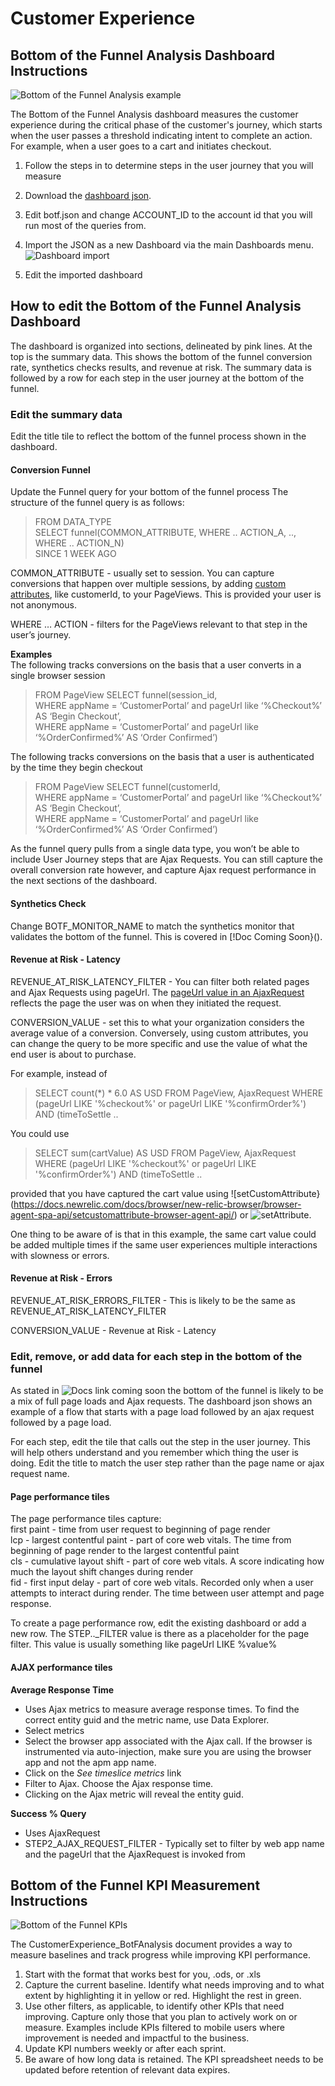  
# Customer Experience 

## Bottom of the Funnel Analysis Dashboard Instructions

![Bottom of the Funnel Analysis example](images/CustomerExperience_BotFunnelAnalysis.png?raw=true "Cx Bottom of the Funnel")

The Bottom of the Funnel Analysis dashboard measures the customer experience during the critical phase of the customer's journey, which starts when the user passes a threshold indicating intent to complete an action.  For example, when a user goes to a cart and initiates checkout. 
 
1. Follow the steps in <docs link> to determine steps in the user journey that you will measure

2. Download the [dashboard json](botf.json). 

3. Edit botf.json and change ACCOUNT_ID to the account id that you will run most of the queries from.

4. Import the JSON as a new Dashboard via the main Dashboards menu.
![Dashboard import](../images/ImportDashboard.png?raw=true "Dashboard import")

5. Edit the imported dashboard 

## How to edit the Bottom of the Funnel Analysis Dashboard

The dashboard is organized into sections, delineated by pink lines.   At the top is the summary data.  This shows the bottom of the funnel conversion rate, synthetics checks results, and revenue at risk.   The summary data is followed by a row for each step in the user journey at the bottom of the funnel. 

### Edit the summary data
Edit the title tile to reflect the bottom of the funnel process shown in the dashboard.

#### Conversion Funnel 
Update the Funnel query for your bottom of the funnel process
The structure of the funnel query is as follows: <br>
>FROM DATA_TYPE <br>
  SELECT funnel(COMMON_ATTRIBUTE, WHERE .. ACTION_A, .., WHERE .. ACTION_N) <br>
  SINCE 1 WEEK AGO <br>

COMMON_ATTRIBUTE - usually set to session.  You can capture conversions that happen over multiple sessions, by adding [custom attributes](https://docs.newrelic.com/docs/browser/new-relic-browser/browser-agent-spa-api/setcustomattribute-browser-agent-api/), like customerId, to your PageViews.  This is provided your user is not anonymous. 

WHERE … ACTION - filters for the PageViews relevant to that step in the user’s journey.  

__Examples__  <br>
The following tracks conversions on the basis that a user converts in a single browser session
>FROM PageView SELECT funnel(session_id, <br>
      WHERE appName = ‘CustomerPortal’ and pageUrl like ‘%Checkout%’ AS ‘Begin Checkout’, <br>
      WHERE appName = ‘CustomerPortal’ and pageUrl like ‘%OrderConfirmed%’ AS ‘Order Confirmed’)<br>

The following tracks conversions on the basis that a user is authenticated by the time they begin checkout
>FROM PageView SELECT funnel(customerId, <br>
      WHERE appName = ‘CustomerPortal’ and pageUrl like ‘%Checkout%’ AS ‘Begin Checkout’, <br>
      WHERE appName = ‘CustomerPortal’ and pageUrl like ‘%OrderConfirmed%’ AS ‘Order Confirmed’)<br>

As the funnel query pulls from a single data type, you won’t be able to include User Journey steps that are Ajax Requests.  You can still capture the overall conversion rate however, and capture Ajax request performance in the next sections of the dashboard.

#### Synthetics Check
Change BOTF_MONITOR_NAME to match the synthetics monitor that validates the bottom of the funnel.  This is covered in [!Doc Coming Soon}().

#### Revenue at Risk - Latency
REVENUE_AT_RISK_LATENCY_FILTER - You can filter both related pages and Ajax Requests using pageUrl.  The [pageUrl value in an AjaxRequest](https://docs.newrelic.com/attribute-dictionary/?dataSource=Browser+agent&event=AjaxRequest&attributeSearch=pageUrl) reflects the page the user was on when they initiated the request.  

CONVERSION_VALUE - set this to what your organization considers the average value of a conversion.  Conversely, using custom attributes, you can change the query to be more specific and use the value of what the end user is about to purchase.   

For example, instead of <br>
>SELECT count(*) * 6.0 AS USD FROM PageView, AjaxRequest WHERE (pageUrl LIKE '%checkout%' or pageUrl LIKE '%confirmOrder%') AND (timeToSettle ..

You could use
>SELECT sum(cartValue) AS USD FROM PageView, AjaxRequest WHERE (pageUrl LIKE '%checkout%' or pageUrl LIKE '%confirmOrder%') AND (timeToSettle ..

provided that you have captured the cart value using ![setCustomAttribute}(https://docs.newrelic.com/docs/browser/new-relic-browser/browser-agent-spa-api/setcustomattribute-browser-agent-api/) or ![setAttribute](https://docs.newrelic.com/docs/browser/new-relic-browser/browser-agent-spa-api/setattribute-browser-spa-api/).

One thing to be aware of is that in this example, the same cart value could be added multiple times if the same user experiences multiple interactions with slowness or errors.

#### Revenue at Risk - Errors
REVENUE_AT_RISK_ERRORS_FILTER - This is likely to be the same as REVENUE_AT_RISK_LATENCY_FILTER

CONVERSION_VALUE - Revenue at Risk - Latency

### Edit, remove, or add data for each step in the bottom of the funnel

As stated in ![Docs link coming soon]() the bottom of the funnel is likely to be a mix of full page loads and Ajax requests.  The dashboard json shows an example of a flow that starts with a page load followed by an ajax request followed by a page load. 

For each step, edit the tile that calls out the step in the user journey.  This will help others understand and you remember which thing the user is doing.   Edit the title to match the user step rather than the page name or ajax request name.  

#### Page performance tiles

The page performance tiles capture:<br>
first paint - time from user request to beginning of page render<br>
lcp - largest contentful paint - part of core web vitals. The time from beginning of page render to the largest contentful paint<br>
cls - cumulative layout shift - part of core web vitals.  A score indicating how much the layout shift changes during render<br>
fid - first input delay - part of core web vitals.  Recorded only when a user attempts to interact during render.  The time between user attempt and page response. <br>

To create a page performance row, edit the existing dashboard or add a new row.  The STEP.._FILTER value is there as a placeholder for the page filter.  This value is usually something like pageUrl LIKE %value%

#### AJAX performance tiles

__Average Response Time__<br>
* Uses Ajax metrics to measure average response times.  To find the correct entity guid and the metric name, use Data Explorer.  
* Select metrics
* Select the browser app associated with the Ajax call.  If the browser is instrumented via auto-injection, make sure you are using the browser app and not the apm app name. 
* Click on the _See timeslice metrics_ link
* Filter to Ajax.  Choose the Ajax response time. 
* Clicking on the Ajax metric will reveal the entity guid. 

__Success % Query__<br>
* Uses AjaxRequest
* STEP2_AJAX_REQUEST_FILTER - Typically set to filter by web app name and the pageUrl that the AjaxRequest is invoked from

## Bottom of the Funnel KPI Measurement Instructions

![Bottom of the Funnel KPIs](images/CustomerExperience_Botf_KPIs.png?raw=true "Cx Bottom of the Funnel KPIs")

The CustomerExperience_BotFAnalysis document provides a way to measure baselines and track progress while improving KPI performance.

1. Start with the format that works best for you, .ods, or .xls
2. Capture the current baseline.  Identify what needs improving and to what extent by highlighting it in yellow or red.  Highlight the rest in green.
3. Use other filters, as applicable, to identify other KPIs that need improving.  Capture only those that you plan to actively work on or measure.   Examples include KPIs filtered to mobile users where improvement is needed and impactful to the business.
4. Update KPI numbers weekly or after each sprint.  
5. Be aware of how long data is retained.  The KPI spreadsheet needs to be updated before retention of relevant data expires.
 




 